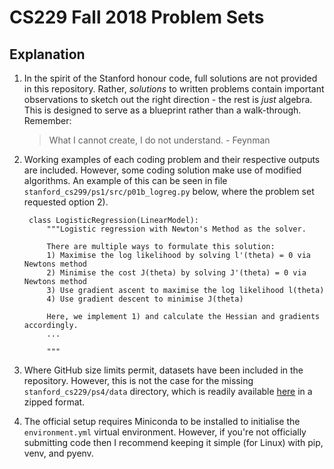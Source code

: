 # CS229 Fall 2018 Problem Sets


## Explanation

1. In the spirit of the Stanford honour code, full solutions are not provided in
   this repository. Rather, *solutions* to written problems contain important
   observations to sketch out the right direction - the rest is *just* algebra.
   This is designed to serve as a blueprint rather than a walk-through. Remember:
   
   > What I cannot create, I do not understand. - Feynman

2. Working examples of each coding problem and their respective outputs are
   included. However, some coding solution make use of modified algorithms. An
   example of this can be seen in file `stanford_cs299/ps1/src/p01b_logreg.py`
   below, where the problem set requested option 2).

        class LogisticRegression(LinearModel):
            """Logistic regression with Newton's Method as the solver.

            There are multiple ways to formulate this solution:
            1) Maximise the log likelihood by solving l'(theta) = 0 via Newtons method
            2) Minimise the cost J(theta) by solving J'(theta) = 0 via Newtons method
            3) Use gradient ascent to maximise the log likelihood l(theta)
            4) Use gradient descent to minimise J(theta)

            Here, we implement 1) and calculate the Hessian and gradients accordingly.
            ...

            """

3. Where GitHub size limits permit, datasets have been included in the
   repository. However, this is not the case for the missing
   `stanford_cs229/ps4/data` directory, which is readily available
   [here](https://github.com/s-ai-kia/CS229_ML/blob/master/PSET/2018/ps4_v5_release.zip)
   in a zipped format.
4. The official setup requires Miniconda to be installed to initialise the
   `environment.yml` virtual environment. However, if you're not officially
   submitting code then I recommend keeping it simple (for Linux) with pip,
   venv, and pyenv.


        
            
